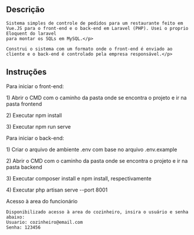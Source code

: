 ## Descrição

    Sistema simples de controle de pedidos para um restaurante feito em Vue.JS para o front-end e o back-end em Laravel (PHP). Usei o proprio Eloquent do laravel 
    para montar os SQLs em MySQL.</p>

    Construi o sistema com um formato onde o front-end é enviado ao cliente e o back-end é controlado pela empresa responsável.</p>

## Instruções

<p>Para iniciar o front-end:</p>
    	<p>1) Abrir o CMD com o caminho da pasta onde se encontra o projeto e ir na pasta frontend</p>
    	<p>2) Executar npm install</p>
    	<p>3) Executar npm run serve</p>
<p>Para iniciar o back-end:</p>
    	<p>1) Criar o arquivo de ambiente .env com base no arquivo .env.example</p>
   	<p>2) Abrir o CMD com o caminho da pasta onde se encontra o projeto e ir na pasta backend</p>
    	<p>3) Executar composer install e npm install, respectivamente</p>
    	<p>4) Executar php artisan serve --port 8001</p

## Acesso à area do funcionário
	
	Disponibilizado acesso à area do cozinheiro, insira o usuário e senha abaixo:
	Usuario: cozinheiro@email.com
	Senha: 123456

